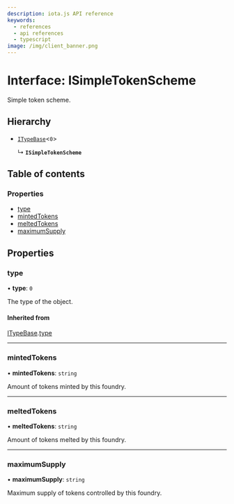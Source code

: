 ```yaml
---
description: iota.js API reference
keywords:
  - references
  - api references
  - typescript
image: /img/client_banner.png
---
```


# Interface: ISimpleTokenScheme

Simple token scheme.

## Hierarchy

- [`ITypeBase`](ITypeBase.md)<`0`\>

  ↳ **`ISimpleTokenScheme`**

## Table of contents

### Properties

- [type](ISimpleTokenScheme.md#type)
- [mintedTokens](ISimpleTokenScheme.md#mintedtokens)
- [meltedTokens](ISimpleTokenScheme.md#meltedtokens)
- [maximumSupply](ISimpleTokenScheme.md#maximumsupply)

## Properties

### type

• **type**: `0`

The type of the object.

#### Inherited from

[ITypeBase](ITypeBase.md).[type](ITypeBase.md#type)

---

### mintedTokens

• **mintedTokens**: `string`

Amount of tokens minted by this foundry.

---

### meltedTokens

• **meltedTokens**: `string`

Amount of tokens melted by this foundry.

---

### maximumSupply

• **maximumSupply**: `string`

Maximum supply of tokens controlled by this foundry.
